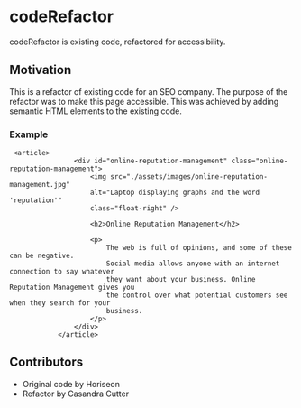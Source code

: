 # codeRefactor

codeRefactor is existing code, refactored for accessibility.

## Motivation

This is a refactor of existing code for an SEO company. The purpose of the refactor was to make this page accessible. This was achieved by adding semantic HTML elements to the existing code.

### Example

```
 <article>
                <div id="online-reputation-management" class="online-reputation-management">
                    <img src="./assets/images/online-reputation-management.jpg" 
                    alt="Laptop displaying graphs and the word 'reputation'"
                    class="float-right" />

                    <h2>Online Reputation Management</h2>

                    <p>
                        The web is full of opinions, and some of these can be negative. 
                        Social media allows anyone with an internet connection to say whatever 
                        they want about your business. Online Reputation Management gives you 
                        the control over what potential customers see when they search for your 
                        business.
                    </p>
                </div>
            </article> 
```

## Contributors

* Original code by Horiseon
* Refactor by Casandra Cutter